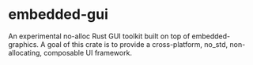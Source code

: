 # embedded-gui

An experimental no-alloc Rust GUI toolkit built on top of embedded-graphics. A goal of this crate
is to provide a cross-platform, no_std, non-allocating, composable UI framework.
